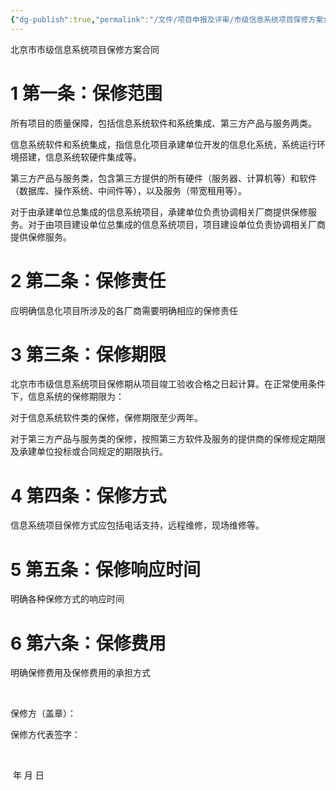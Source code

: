 ```yaml
---
{"dg-publish":true,"permalink":"/文件/项目申报及评审/市级信息系统项目保修方案合同模板/"}
---
```


北京市市级信息系统项目保修方案合同

 

# 1 第一条：保修范围

所有项目的质量保障，包括信息系统软件和系统集成、第三方产品与服务两类。

信息系统软件和系统集成，指信息化项目承建单位开发的信息化系统，系统运行环境搭建，信息系统软硬件集成等。

第三方产品与服务类，包含第三方提供的所有硬件（服务器、计算机等）和软件（数据库、操作系统、中间件等），以及服务（带宽租用等）。

对于由承建单位总集成的信息系统项目，承建单位负责协调相关厂商提供保修服务。对于由项目建设单位总集成的信息系统项目，项目建设单位负责协调相关厂商提供保修服务。

# 2 第二条：保修责任

应明确信息化项目所涉及的各厂商需要明确相应的保修责任

# 3 第三条：保修期限

北京市市级信息系统项目保修期从项目竣工验收合格之日起计算。在正常使用条件下，信息系统的保修期限为：

对于信息系统软件类的保修，保修期限至少两年。

对于第三方产品与服务类的保修，按照第三方软件及服务的提供商的保修规定期限及承建单位投标或合同规定的期限执行。

# 4 第四条：保修方式

信息系统项目保修方式应包括电话支持，远程维修，现场维修等。

# 5 第五条：保修响应时间

明确各种保修方式的响应时间

# 6 第六条：保修费用

明确保修费用及保修费用的承担方式

​             

保修方（盖章）：

保修方代表签字：

​            

​    年  月   日